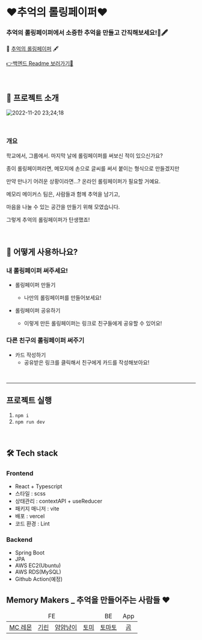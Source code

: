 # ❤추억의 롤링페이퍼❤

### 추억의 롤링페이퍼에서 소중한 추억을 만들고 간직해보세요!📜🖋

📜 [추억의 롤링페이퍼](https://rolling-paper-makers.vercel.app/) 🖋

[👉백엔드 Readme 보러가기👀](https://github.com/memory-makers/rolling-paper-api)

<br/>

## 📑 프로젝트 소개
![2022-11-20 23;24;18](https://user-images.githubusercontent.com/51311690/202909665-4aa8f3a2-411e-41b9-95c0-9ccef24b6297.PNG)


<br/>

### 개요

학교에서, 그룹에서. 마지막 날에 롤링페이퍼를 써보신 적이 있으신가요?

종이 롤링페이퍼라면, 메모지에 손으로 글씨를 써서 붙이는 형식으로 만들겠지만

만약 만나기 어려운 상황이라면…? 온라인 롤링페이퍼가 필요할 거예요.

메모리 메이커스 팀은, 사람들과 함께 추억을 남기고,

마음을 나눌 수 있는 공간을 만들기 위해 모였습니다.

그렇게 추억의 롤링페이퍼가 탄생했죠!

<br/>

## 🎁 어떻게 사용하나요?

### 내 롤링페이퍼 써주세요!

- 롤링페이퍼 만들기
    - 나만의 롤링페이퍼를 만들어보세요!

- 롤링페이퍼 공유하기
    - 이렇게 만든 롤링페이퍼는 링크로 친구들에게 공유할 수 있어요!


### 다른 친구의 롤링페이퍼 써주기

- 카드 작성하기
    - 공유받은 링크를 클릭해서 친구에게 카드를 작성해보아요!



<br/>


---
## 프로젝트 실행

1. `npm i`
2. `npm run dev`



<br/>

## 🛠 Tech stack

### Frontend

- React + Typescript
- 스타일 : scss
- 상태관리 : contextAPI + useReducer
- 패키지 매니저 : vite
- 배포 : vercel
- 코드 환경 : Lint

### Backend

- Spring Boot
- JPA
- AWS EC2(Ubuntu)
- AWS RDS(MySQL)
- Github Action(예정)


## Memory Makers \_ 추억을 만들어주는 사람들 ❤

<table style="text-align:center">
<thead>
<td colspan="4">FE</td>
<td>BE</td>
<td>App</td>
<thead>
<tbody>
<td><a href="https://github.com/zellytozelly">MC 레몬</a></td>
<td><a href="https://github.com/kyhyun">기린</td>
<td><a href="https://github.com/YumYumNyang">얌얌냥이</td>
<td><a href="https://github.com/JewonYeon">토미</td>
<td><a href="https://github.com/devMtn30">토마토</td>
<td><a href="https://github.com/Luceta">곰</td>
</tbody>
</table>


<br/>
